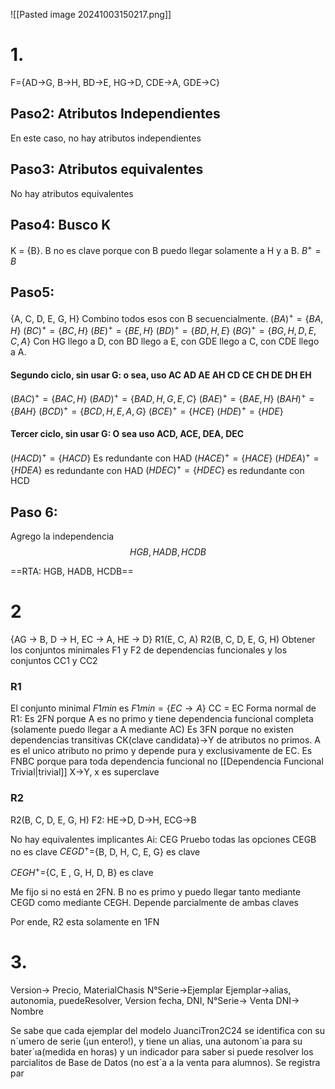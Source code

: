 ![[Pasted image 20241003150217.png]]

# 1.
F={AD->G, B->H, BD->E, HG->D, CDE->A, GDE->C}
## Paso2: Atributos Independientes
En este caso, no hay atributos independientes
## Paso3: Atributos equivalentes 
No hay atributos equivalentes 

## Paso4: Busco K
K = {B}. B no es clave porque con B puedo llegar solamente a H y a B.
$B^+ ={B}$
## Paso5: 
{A, C, D, E, G, H}
Combino todos esos con B secuencialmente.
$(BA)^+=\{BA, H\}$
$(BC)^+=\{BC, H\}$
$(BE)^+=\{BE, H\}$
$(BD)^+=\{BD, H, E\}$
$(BG)^+=\{BG, H, D, E, C,A\}$
Con HG llego a D, con BD llego a E, con GDE llego a C, con CDE llego a A.
#### Segundo ciclo, sin usar G: o sea, uso AC AD AE AH CD CE CH DE DH EH

$(BAC)^+=\{BAC, H\}$
$(BAD)^+=\{BAD,H, G, E, C\}$
$(BAE)^+=\{BAE, H\}$
$(BAH)^+=\{BAH\}$
$(BCD)^+=\{BCD,H, E, A, G\}$
$(BCE)^+=\{HCE\}$
$(HDE)^+=\{HDE\}$

#### Tercer ciclo, sin usar G: O sea uso ACD, ACE, DEA, DEC
$(HACD)^+=\{HACD\}$ Es redundante con HAD
$(HACE)^+=\{HACE\}$
$(HDEA)^+=\{HDEA\}$ es redundante con HAD
$(HDEC)^+=\{HDEC\}$ es redundante con HCD

## Paso 6:
Agrego la independencia
$$HGB, HADB, HCDB $$

==RTA: HGB, HADB, HCDB== 

# 2

{AG → B, D → H, EC → A, HE → D}
R1(E, C, A)
R2(B, C, D, E, G, H)
Obtener los conjuntos minimales F1 y F2 de dependencias funcionales y los conjuntos CC1 y CC2
### R1
El conjunto minimal $F{1min}$ es $F{1min}= \{EC\to A\}$
CC = EC
Forma normal de R1:
Es 2FN porque A es no primo y tiene dependencia funcional completa (solamente puedo llegar a A mediante AC)
Es 3FN porque no existen dependencias transitivas CK(clave candidata)->Y de atributos no primos. A es el unico atributo no primo y depende pura y exclusivamente de EC.
Es FNBC porque para toda dependencia funcional no [[Dependencia Funcional Trivial|trivial]] X->Y, x es superclave
### R2
R2(B, C, D, E, G, H)
F2: HE->D, D->H, ECG->B


No hay equivalentes
implicantes Ai: CEG
Pruebo todas las opciones 
CEGB no es clave
$CEGD^+=${B, D, H, C, E, G} es clave

$CEGH^+=${C, E , G, H, D, B} es clave

Me fijo si no está en 2FN. B no es primo y puedo llegar tanto mediante CEGD como mediante CEGH. Depende parcialmente de ambas claves

Por ende, R2 esta solamente en 1FN


# 3.
Version-> Precio, MaterialChasis
N°Serie->Ejemplar
Ejemplar->alias, autonomia, puedeResolver, Version
fecha, DNI, N°Serie-> Venta
DNI-> Nombre

Se sabe que cada ejemplar del modelo JuanciTron2C24 se identifica con su n´umero de serie (¡un entero!), y tiene un alias, una autonom´ıa para su bater´ıa(medida en horas) y un indicador para saber si puede resolver los parcialitos de Base de Datos (no est´a a la venta para alumnos). Se registra par